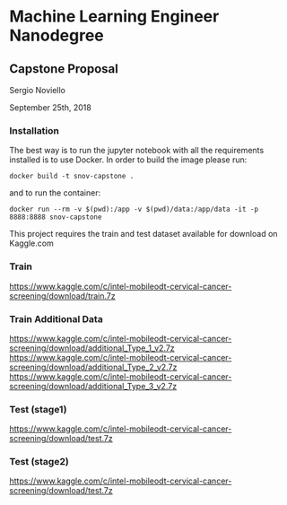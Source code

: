 # Machine Learning Engineer Nanodegree
## Capstone Proposal

Sergio Noviello

September 25th, 2018


### Installation

The best way is to run the jupyter notebook with all the requirements installed is to use Docker.
In order to build the image please run:
```
docker build -t snov-capstone .
```

and to run the container:
```
docker run --rm -v $(pwd):/app -v $(pwd)/data:/app/data -it -p 8888:8888 snov-capstone
```

This project requires the train and test dataset available for download on Kaggle.com

### Train

https://www.kaggle.com/c/intel-mobileodt-cervical-cancer-screening/download/train.7z

### Train Additional Data
https://www.kaggle.com/c/intel-mobileodt-cervical-cancer-screening/download/additional_Type_1_v2.7z
https://www.kaggle.com/c/intel-mobileodt-cervical-cancer-screening/download/additional_Type_2_v2.7z
https://www.kaggle.com/c/intel-mobileodt-cervical-cancer-screening/download/additional_Type_3_v2.7z

### Test (stage1)

https://www.kaggle.com/c/intel-mobileodt-cervical-cancer-screening/download/test.7z

### Test (stage2)

https://www.kaggle.com/c/intel-mobileodt-cervical-cancer-screening/download/test.7z